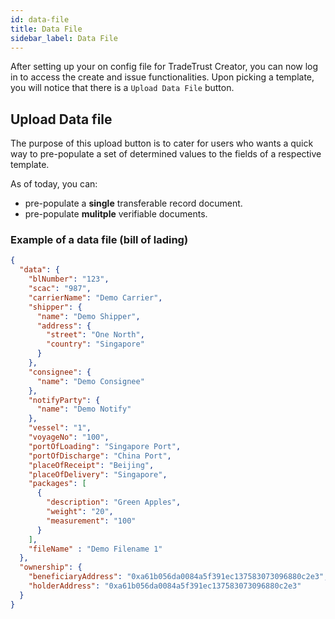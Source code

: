 ```yaml
---
id: data-file
title: Data File
sidebar_label: Data File
---
```


After setting up your on config file for TradeTrust Creator, you can now log in to access the create and issue functionalities. Upon picking a template, you will notice that there is a `Upload Data File` button.

## Upload Data file

The purpose of this upload button is to cater for users who wants a quick way to pre-populate a set of determined values to the fields of a respective template.

As of today, you can:

- pre-populate a **single** transferable record document.
- pre-populate **mulitple** verifiable documents.

### Example of a data file (bill of lading)

```json
{
  "data": {
    "blNumber": "123",
    "scac": "987",
    "carrierName": "Demo Carrier",
    "shipper": {
      "name": "Demo Shipper",
      "address": {
        "street": "One North",
        "country": "Singapore"
      }
    },
    "consignee": {
      "name": "Demo Consignee"
    },
    "notifyParty": {
      "name": "Demo Notify"
    },
    "vessel": "1",
    "voyageNo": "100",
    "portOfLoading": "Singapore Port",
    "portOfDischarge": "China Port",
    "placeOfReceipt": "Beijing",
    "placeOfDelivery": "Singapore",
    "packages": [
      {
        "description": "Green Apples",
        "weight": "20",
        "measurement": "100"
      }
    ],
    "fileName" : "Demo Filename 1"
  },
  "ownership": {
    "beneficiaryAddress": "0xa61b056da0084a5f391ec137583073096880c2e3",
    "holderAddress": "0xa61b056da0084a5f391ec137583073096880c2e3"
  }
}
```
